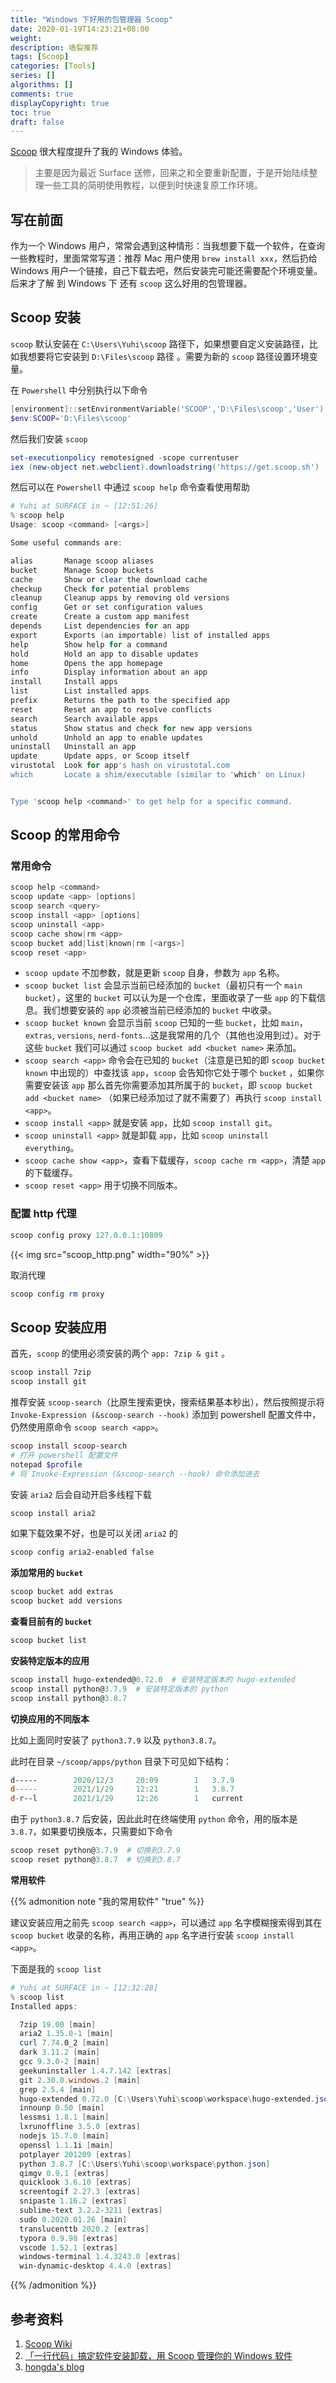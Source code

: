 ```yaml
---
title: "Windows 下好用的包管理器 Scoop"
date: 2020-01-19T14:23:21+08:00
weight: 
description: 墙裂推荐
tags: [Scoop]
categories: [Tools]
series: []
algorithms: []
comments: true
displayCopyright: true
toc: true
draft: false
---
```


[Scoop](https://scoop.sh/) 很大程度提升了我的 Windows 体验。

<!--more-->

> 主要是因为最近 Surface 送修，回来之和全要重新配置，于是开始陆续整理一些工具的简明使用教程，以便到时快速复原工作环境。

## 写在前面

作为一个 Windows 用户，常常会遇到这种情形：当我想要下载一个软件，在查询一些教程时，里面常常写道：推荐 Mac 用户使用 `brew install xxx`，然后扔给 Windows 用户一个链接，自己下载去吧，然后安装完可能还需要配个环境变量。后来才了解 到 Windows 下 还有 `scoop` 这么好用的包管理器。

## Scoop 安装

`scoop` 默认安装在 `C:\Users\Yuhi\scoop` 路径下，如果想要自定义安装路径，比如我想要将它安装到 `D:\Files\scoop` 路径 。需要为新的 `scoop` 路径设置环境变量。

在 `Powershell` 中分别执行以下命令

```powershell
[environment]::setEnvironmentVariable('SCOOP','D:\Files\scoop','User')
$env:SCOOP='D:\Files\scoop'
```

然后我们安装 `scoop`

```powershell
set-executionpolicy remotesigned -scope currentuser
iex (new-object net.webclient).downloadstring('https://get.scoop.sh')
```

然后可以在 `Powershell` 中通过 `scoop help` 命令查看使用帮助

```powershell
# Yuhi at SURFACE in ~ [12:51:26]
% scoop help
Usage: scoop <command> [<args>]

Some useful commands are:

alias       Manage scoop aliases
bucket      Manage Scoop buckets
cache       Show or clear the download cache
checkup     Check for potential problems
cleanup     Cleanup apps by removing old versions
config      Get or set configuration values
create      Create a custom app manifest
depends     List dependencies for an app
export      Exports (an importable) list of installed apps
help        Show help for a command
hold        Hold an app to disable updates
home        Opens the app homepage
info        Display information about an app
install     Install apps
list        List installed apps
prefix      Returns the path to the specified app
reset       Reset an app to resolve conflicts
search      Search available apps
status      Show status and check for new app versions
unhold      Unhold an app to enable updates
uninstall   Uninstall an app
update      Update apps, or Scoop itself
virustotal  Look for app's hash on virustotal.com
which       Locate a shim/executable (similar to 'which' on Linux)


Type 'scoop help <command>' to get help for a specific command.
```

## Scoop 的常用命令

### 常用命令

```cpp
scoop help <command>
scoop update <app> [options]
scoop search <query>
scoop install <app> [options]
scoop uninstall <app>
scoop cache show|rm <app>
scoop bucket add|list|known|rm [<args>]
scoop reset <app>
```

+ `scoop update` 不加参数，就是更新 `scoop` 自身，参数为 `app` 名称。
+ `scoop bucket list` 会显示当前已经添加的 `bucket`（最初只有一个 `main bucket`），这里的 `bucket` 可以认为是一个仓库，里面收录了一些 `app` 的下载信息。我们想要安装的 `app` 必须被当前已经添加的 `bucket` 中收录。
+ `scoop bucket known` 会显示当前 `scoop` 已知的一些 `bucket`，比如 `main`，`extras`, `versions`, `nerd-fonts`...这是我常用的几个（其他也没用到过）。对于这些 `bucket` 我们可以通过 `scoop bucket add <bucket name>` 来添加。
+ `scoop search <app>` 命令会在已知的 `bucket`（注意是已知的即 `scoop bucket known` 中出现的）中查找该 `app`，`scoop` 会告知你它处于哪个 `bucket` ，如果你需要安装该 `app` 那么首先你需要添加其所属于的 `bucket`，即 `scoop bucket add <bucket name>` （如果已经添加过了就不需要了）再执行 `scoop install <app>`。
+ `scoop install <app>` 就是安装 `app`，比如 `scoop install git`。
+ `scoop uninstall <app>` 就是卸载 `app`，比如 `scoop uninstall everything`。
+ `scoop cache show <app>`，查看下载缓存，`scoop cache rm <app>`，清楚 `app` 的下载缓存。
+ `scoop reset <app>` 用于切换不同版本。

### 配置 http 代理

```powershell
scoop config proxy 127.0.0.1:10809
```

{{< img src="scoop_http.png" width="90%" >}}

取消代理

```powershell
scoop config rm proxy
```

## Scoop 安装应用

首先，`scoop` 的使用必须安装的两个 `app: 7zip & git` 。

```powershell
scoop install 7zip
scoop install git
```

推荐安装 `scoop-search`（比原生搜索更快，搜索结果基本秒出），然后按照提示将 `Invoke-Expression (&scoop-search --hook)` 添加到 powershell 配置文件中，仍然使用原命令 `scoop search <app>`。

```powershell
scoop install scoop-search
# 打开 powershell 配置文件
notepad $profile
# 将 Invoke-Expression (&scoop-search --hook) 命令添加进去
```

安装 `aria2` 后会自动开启多线程下载

```powershell
scoop install aria2
```

如果下载效果不好，也是可以关闭 `aria2` 的

```powershell
scoop config aria2-enabled false 
```

**添加常用的 `bucket`**

```powershell
scoop bucket add extras
scoop bucket add versions
```

**查看目前有的 `bucket`**

```powershell
scoop bucket list
```

**安装特定版本的应用**

```powershell
scoop install hugo-extended@0.72.0  # 安装特定版本的 hugo-extended
scoop install python@3.7.9  # 安装特定版本的 python
scoop install python@3.8.7
```

**切换应用的不同版本**

比如上面同时安装了 `python3.7.9` 以及 `python3.8.7`。

此时在目录 `~/scoop/apps/python` 目录下可见如下结构：

```powershell
d-----        2020/12/3     20:09        1   3.7.9
d-----        2021/1/29     12:21        1   3.8.7
d-r--l        2021/1/29     12:26        1   current
```

由于 `python3.8.7` 后安装，因此此时在终端使用 `python` 命令，用的版本是 `3.8.7`，如果要切换版本，只需要如下命令

```powershell
scoop reset python@3.7.9  # 切换到3.7.9
scoop reset python@3.8.7  # 切换到3.8.7
```

**常用软件**

{{% admonition note "我的常用软件" "true" %}}

建议安装应用之前先 `scoop search <app>`，可以通过 `app` 名字模糊搜索得到其在 `scoop bucket` 收录的名称，再用正确的 `app` 名字进行安装 `scoop install <app>`。

下面是我的 `scoop list`

```powershell
# Yuhi at SURFACE in ~ [12:32:28]
% scoop list
Installed apps:

  7zip 19.00 [main]
  aria2 1.35.0-1 [main]
  curl 7.74.0_2 [main]
  dark 3.11.2 [main]
  gcc 9.3.0-2 [main]
  geekuninstaller 1.4.7.142 [extras]
  git 2.30.0.windows.2 [main]
  grep 2.5.4 [main]
  hugo-extended 0.72.0 [C:\Users\Yuhi\scoop\workspace\hugo-extended.json]
  innounp 0.50 [main]
  lessmsi 1.8.1 [main]
  lxrunoffline 3.5.0 [extras]
  nodejs 15.7.0 [main]
  openssl 1.1.1i [main]
  potplayer 201209 [extras]
  python 3.8.7 [C:\Users\Yuhi\scoop\workspace\python.json]
  qimgv 0.9.1 [extras]
  quicklook 3.6.10 [extras]
  screentogif 2.27.3 [extras]
  snipaste 1.16.2 [extras]
  sublime-text 3.2.2-3211 [extras]
  sudo 0.2020.01.26 [main]
  translucenttb 2020.2 [extras]
  typora 0.9.98 [extras]
  vscode 1.52.1 [extras]
  windows-terminal 1.4.3243.0 [extras]
  win-dynamic-desktop 4.4.0 [extras]
```

{{% /admonition %}}

## 参考资料

1. [Scoop Wiki](https://github.com/lukesampson/scoop/wiki)
2.  [「一行代码」搞定软件安装卸载，用 Scoop 管理你的 Windows 软件](https://sspai.com/post/52496)
3. [hongda's blog](https://www.cnblogs.com/hongdada/p/11844277.html)
